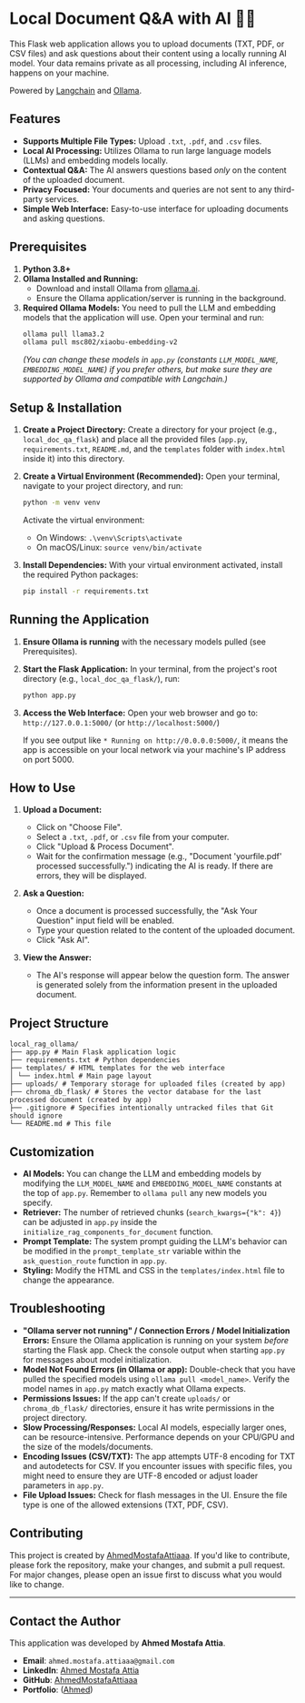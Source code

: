 # Local Document Q&A with AI 📄🤖

This Flask web application allows you to upload documents (TXT, PDF, or CSV files) and ask questions about their content using a locally running AI model. Your data remains private as all processing, including AI inference, happens on your machine.

Powered by [Langchain](https://www.langchain.com/) and [Ollama](https://ollama.ai/).

## Features

*   **Supports Multiple File Types:** Upload `.txt`, `.pdf`, and `.csv` files.
*   **Local AI Processing:** Utilizes Ollama to run large language models (LLMs) and embedding models locally.
*   **Contextual Q&A:** The AI answers questions based *only* on the content of the uploaded document.
*   **Privacy Focused:** Your documents and queries are not sent to any third-party services.
*   **Simple Web Interface:** Easy-to-use interface for uploading documents and asking questions.

## Prerequisites

1.  **Python 3.8+**
2.  **Ollama Installed and Running:**
    *   Download and install Ollama from [ollama.ai](https://ollama.ai/).
    *   Ensure the Ollama application/server is running in the background.
3.  **Required Ollama Models:**
    You need to pull the LLM and embedding models that the application will use. Open your terminal and run:
    ```bash
    ollama pull llama3.2
    ollama pull msc802/xiaobu-embedding-v2
    ```
    *(You can change these models in `app.py` (constants `LLM_MODEL_NAME`, `EMBEDDING_MODEL_NAME`) if you prefer others, but make sure they are supported by Ollama and compatible with Langchain.)*

## Setup & Installation

1.  **Create a Project Directory:**
    Create a directory for your project (e.g., `local_doc_qa_flask`) and place all the provided files (`app.py`, `requirements.txt`, `README.md`, and the `templates` folder with `index.html` inside it) into this directory.

2.  **Create a Virtual Environment (Recommended):**
    Open your terminal, navigate to your project directory, and run:
    ```bash
    python -m venv venv
    ```
    Activate the virtual environment:
    *   On Windows: `.\venv\Scripts\activate`
    *   On macOS/Linux: `source venv/bin/activate`

3.  **Install Dependencies:**
    With your virtual environment activated, install the required Python packages:
    ```bash
    pip install -r requirements.txt
    ```

## Running the Application

1.  **Ensure Ollama is running** with the necessary models pulled (see Prerequisites).
2.  **Start the Flask Application:**
    In your terminal, from the project's root directory (e.g., `local_doc_qa_flask/`), run:
    ```bash
    python app.py
    ```
3.  **Access the Web Interface:**
    Open your web browser and go to: `http://127.0.0.1:5000/` (or `http://localhost:5000/`)

    If you see output like `* Running on http://0.0.0.0:5000/`, it means the app is accessible on your local network via your machine's IP address on port 5000.

## How to Use

1.  **Upload a Document:**
    *   Click on "Choose File".
    *   Select a `.txt`, `.pdf`, or `.csv` file from your computer.
    *   Click "Upload & Process Document".
    *   Wait for the confirmation message (e.g., "Document 'yourfile.pdf' processed successfully.") indicating the AI is ready. If there are errors, they will be displayed.

2.  **Ask a Question:**
    *   Once a document is processed successfully, the "Ask Your Question" input field will be enabled.
    *   Type your question related to the content of the uploaded document.
    *   Click "Ask AI".

3.  **View the Answer:**
    *   The AI's response will appear below the question form. The answer is generated solely from the information present in the uploaded document.

## Project Structure

```
local_rag_ollama/
├── app.py # Main Flask application logic
├── requirements.txt # Python dependencies
├── templates/ # HTML templates for the web interface
│ └── index.html # Main page layout
├── uploads/ # Temporary storage for uploaded files (created by app)
├── chroma_db_flask/ # Stores the vector database for the last processed document (created by app)
├── .gitignore # Specifies intentionally untracked files that Git should ignore
└── README.md # This file
```

      
## Customization

*   **AI Models:** You can change the LLM and embedding models by modifying the `LLM_MODEL_NAME` and `EMBEDDING_MODEL_NAME` constants at the top of `app.py`. Remember to `ollama pull` any new models you specify.
*   **Retriever:** The number of retrieved chunks (`search_kwargs={"k": 4}`) can be adjusted in `app.py` inside the `initialize_rag_components_for_document` function.
*   **Prompt Template:** The system prompt guiding the LLM's behavior can be modified in the `prompt_template_str` variable within the `ask_question_route` function in `app.py`.
*   **Styling:** Modify the HTML and CSS in the `templates/index.html` file to change the appearance.

## Troubleshooting

*   **"Ollama server not running" / Connection Errors / Model Initialization Errors:** Ensure the Ollama application is running on your system *before* starting the Flask app. Check the console output when starting `app.py` for messages about model initialization.
*   **Model Not Found Errors (in Ollama or app):** Double-check that you have pulled the specified models using `ollama pull <model_name>`. Verify the model names in `app.py` match exactly what Ollama expects.
*   **Permissions Issues:** If the app can't create `uploads/` or `chroma_db_flask/` directories, ensure it has write permissions in the project directory.
*   **Slow Processing/Responses:** Local AI models, especially larger ones, can be resource-intensive. Performance depends on your CPU/GPU and the size of the models/documents.
*   **Encoding Issues (CSV/TXT):** The app attempts UTF-8 encoding for TXT and autodetects for CSV. If you encounter issues with specific files, you might need to ensure they are UTF-8 encoded or adjust loader parameters in `app.py`.
*   **File Upload Issues:** Check for flash messages in the UI. Ensure the file type is one of the allowed extensions (TXT, PDF, CSV).

## Contributing
This project is created by [AhmedMostafaAttiaaa](https://github.com/AhmedMostafaAttiaaa).
If you'd like to contribute, please fork the repository, make your changes, and submit a pull request. For major changes, please open an issue first to discuss what you would like to change.

---
## Contact the Author

This application was developed by **Ahmed Mostafa Attia**.

*   **Email**: `ahmed.mostafa.attiaaa@gmail.com`
*   **LinkedIn**: [Ahmed Mostafa Attia]([https://www.linkedin.com/in/ahmedmostafaattiaaa/](https://www.linkedin.com/in/ahmed-mostafa-2110341a4/))
*   **GitHub**: [AhmedMostafaAttiaaa](https://github.com/AhmedMostafaAttiaaa)
*   **Portfolio**: ([Ahmed](https://www.datascienceportfol.io/ahmedmostafaattiaaa))

    
